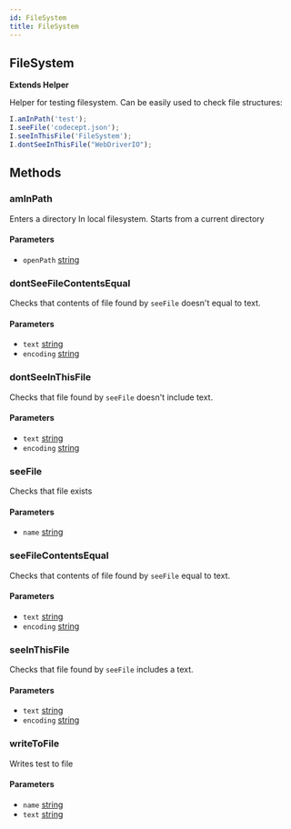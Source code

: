 ```yaml
---
id: FileSystem
title: FileSystem
---
```


<!-- Generated by documentation.js. Update this documentation by updating the source code. -->

## FileSystem

**Extends Helper**

Helper for testing filesystem.
Can be easily used to check file structures:

```js
I.amInPath('test');
I.seeFile('codecept.json');
I.seeInThisFile('FileSystem');
I.dontSeeInThisFile("WebDriverIO");
```

## Methods

### amInPath

Enters a directory In local filesystem.
Starts from a current directory

#### Parameters

-   `openPath` [string][1] 

### dontSeeFileContentsEqual

Checks that contents of file found by `seeFile` doesn't equal to text.

#### Parameters

-   `text` [string][1] 
-   `encoding` [string][1] 

### dontSeeInThisFile

Checks that file found by `seeFile` doesn't include text.

#### Parameters

-   `text` [string][1] 
-   `encoding` [string][1] 

### seeFile

Checks that file exists

#### Parameters

-   `name` [string][1] 

### seeFileContentsEqual

Checks that contents of file found by `seeFile` equal to text.

#### Parameters

-   `text` [string][1] 
-   `encoding` [string][1] 

### seeInThisFile

Checks that file found by `seeFile` includes a text.

#### Parameters

-   `text` [string][1] 
-   `encoding` [string][1] 

### writeToFile

Writes test to file

#### Parameters

-   `name` [string][1] 
-   `text` [string][1] 

[1]: https://developer.mozilla.org/docs/Web/JavaScript/Reference/Global_Objects/String
